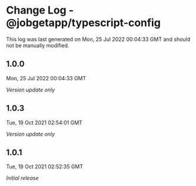# Change Log - @jobgetapp/typescript-config

This log was last generated on Mon, 25 Jul 2022 00:04:33 GMT and should not be manually modified.

## 1.0.0
Mon, 25 Jul 2022 00:04:33 GMT

_Version update only_

## 1.0.3
Tue, 19 Oct 2021 02:54:01 GMT

_Version update only_

## 1.0.1
Tue, 19 Oct 2021 02:52:35 GMT

_Initial release_

